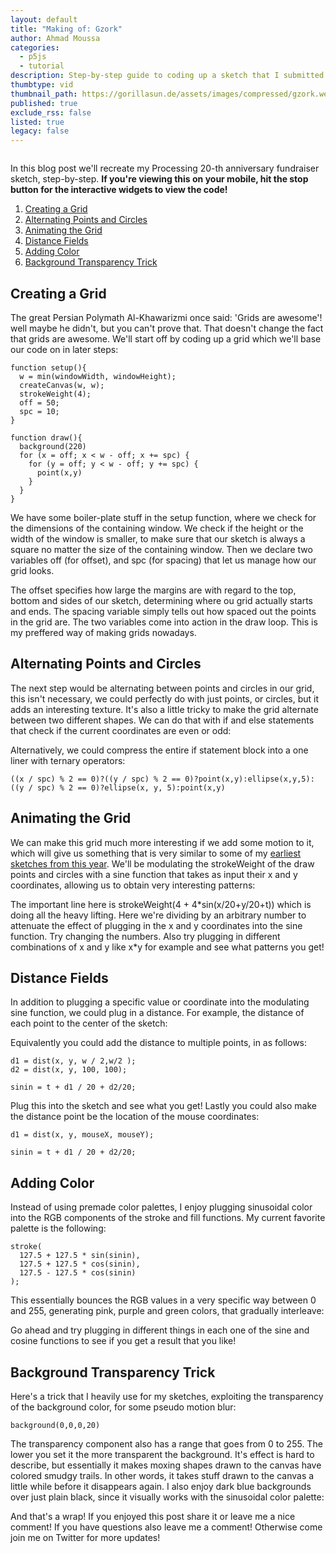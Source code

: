 ```yaml
---
layout: default
title: "Making of: Gzork"
author: Ahmad Moussa
categories:
  - p5js
  - tutorial
description: Step-by-step guide to coding up a sketch that I submitted for processing's 20-th anniversary fundraiser. "Gzork"
thumbtype: vid
thumbnail_path: https://gorillasun.de/assets/images/compressed/gzork.webm
published: true
exclude_rss: false
listed: true
legacy: false
---
```

<span class="image fit"><img src="https://gorillasun.de/assets/images/2021-21-12-Making-of-Gzork/Gzork2.gif" alt="" /></span>


In this blog post we'll recreate my Processing 20-th anniversary fundraiser sketch, step-by-step.
<strong>If you're viewing this on your mobile, hit the stop button for the interactive widgets to view the code!</strong>

1. <a href='#grid'>Creating a Grid</a>
2. <a href='#alternate'>Alternating Points and Circles</a>
3. <a href='#animate'>Animating the Grid</a>
4. <a href='#distance'>Distance Fields</a>
5. <a href='#color'>Adding Color</a>
6. <a href='#transparency'>Background Transparency Trick</a>


<h2><a name='grid'></a>Creating a Grid</h2>

The great Persian Polymath Al-Khawarizmi once said: 'Grids are awesome'! well maybe he didn't, but you can't prove that. That doesn't change the fact that grids are awesome. We'll start off by coding up a grid which we'll base our code on in later steps:
  
<pre><code>function setup(){
  w = min(windowWidth, windowHeight);
  createCanvas(w, w);
  strokeWeight(4);
  off = 50;
  spc = 10;
}

function draw(){
  background(220)
  for (x = off; x < w - off; x += spc) {
    for (y = off; y < w - off; y += spc) {
      point(x,y)
    }
  }
}
</code></pre>

We have some boiler-plate stuff in the setup function, where we check for the dimensions of the containing window. We check if the height or the width of the window is smaller, to make sure that our sketch is always a square no matter the size of the containing window. Then we declare two variables off (for offset), and spc (for spacing) that let us manage how our grid looks. 

The offset specifies how large the margins are with regard to the top, bottom and sides of our sketch, determining where ou grid actually starts and ends. The spacing variable simply tells out how spaced out the points in the grid are. The two variables come into action in the draw loop. This is my preffered way of making grids nowadays.

<h2><a name='alternate'></a>Alternating Points and Circles</h2>

The next step would be alternating between points and circles in our grid, this isn't necessary, we could perfectly do with just points, or circles, but it adds an interesting texture. It's also a little tricky to make the grid alternate between two different shapes. We can do that with if and else statements that check if the current coordinates are even or odd:
  
<script src="//toolness.github.io/p5.js-widget/p5-widget.js"></script>
<script type="text/p5" data-p5-version="1.2.0" data-autoplay data-preview-width="350" data-height="400">
function setup() {
  w = min(windowWidth, windowHeight);
  createCanvas(w, w);
  strokeWeight(4);

  off = 50;
  spc = 10;

  noFill();
}

function draw() {
  background(220);

  for (x = off; x < w - off; x += spc) {
    for (y = off; y < w - off; y += spc) {

      if ((x / spc) % 2 == 0) {
        if ((y / spc) % 2 == 0) {
          point(x, y);
        } else {
          ellipse(x, y, 5);
        }
      } else {
        if ((y / spc) % 2 == 0) {
          ellipse(x, y, 5);
        } else {
          point(x, y);
        }
      }
    }
  }
}
</script>
<p></p>

Alternatively, we could compress the entire if statement block into a one liner with ternary operators:
<pre><code>((x / spc) % 2 == 0)?((y / spc) % 2 == 0)?point(x,y):ellipse(x,y,5):((y / spc) % 2 == 0)?ellipse(x, y, 5):point(x,y)
</code></pre>

<h2><a name='animate'></a>Animating the Grid</h2>
We can make this grid much more interesting if we add some motion to it, which will give us something that is very similar to some of my <a href='https://gorillasun.de/blog/Sketch-from-Scratch-1-Colorful-checkerboard-in-P5JS'>earliest sketches from this year</a>. We'll be modulating the strokeWeight of the draw points and circles with a sine function that takes as input their x and y coordinates, allowing us to obtain very interesting patterns:

<script src="//toolness.github.io/p5.js-widget/p5-widget.js"></script>
<script type="text/p5" data-p5-version="1.2.0" data-autoplay data-preview-width="350" data-height="400">
function setup() {
  w = min(windowWidth, windowHeight);
  createCanvas(w, w);
  strokeWeight(4);

  off = 50;
  spc = 10;

  noFill();
  frameRate(50)
}

function draw() {
  background(220);

  t = frameCount/20

  for (x = off; x < w - off; x += spc) {
    for (y = off; y < w - off; y += spc) {

      strokeWeight(4 + 4*sin(x/20+y/20+t))
      if ((x / spc) % 2 == 0) {
        if ((y / spc) % 2 == 0) {
          point(x, y);
        } else {
          ellipse(x, y, 5);
        }
      } else {
        if ((y / spc) % 2 == 0) {
          ellipse(x, y, 5);
        } else {
          point(x, y);
        }
      }
    }
  }
}
</script>
<p></p>

The important line here is strokeWeight(4 + 4&#42;sin(x/20+y/20+t)) which is doing all the heavy lifting. Here we're dividing by an arbitrary number to attenuate the effect of plugging in the x and y coordinates into the sine function. Try changing the numbers. Also try plugging in different combinations of x and y like x&#42;y for example and see what patterns you get!

<h2><a name='distance'></a>Distance Fields</h2>
In addition to plugging a specific value or coordinate into the modulating sine function, we could plug in a distance. For example, the distance of each point to the center of the sketch:

<script src="//toolness.github.io/p5.js-widget/p5-widget.js"></script>
<script type="text/p5" data-p5-version="1.2.0" data-autoplay data-preview-width="350" data-height="400">
  function setup() {
  w = min(windowWidth, windowHeight);
  createCanvas(w, w);
  strokeWeight(4);

  off = 50;
  spc = 10;

  noFill();
  frameRate(50)
}

function draw() {
  background(220);
  t = frameCount / 20;

  for (x = off; x < w - off; x += spc) {
    for (y = off; y < w - off; y += spc) {
      d = dist(x, y, w / 2,w/2 );

      sinin = t + d / 20;
  
      strokeWeight(5 + 5 * sin(sinin));
      
      ((x / spc) % 2 == 0)?((y / spc) % 2 == 0)?point(x,y):ellipse(x,y,5):((y / spc) % 2 == 0)?ellipse(x, y, 5):point(x,y)
    }
  }
}
</script>
<p></p>

Equivalently you could add the distance to multiple points, in as follows:

<pre><code>d1 = dist(x, y, w / 2,w/2 );
d2 = dist(x, y, 100, 100);

sinin = t + d1 / 20 + d2/20;
</code></pre>

Plug this into the sketch and see what you get! Lastly you could also make the distance point be the location of the mouse coordinates:
<pre><code>d1 = dist(x, y, mouseX, mouseY);

sinin = t + d1 / 20 + d2/20;
</code></pre>

<h2><a name='color'></a>Adding Color</h2>
Instead of using premade color palettes, I enjoy plugging sinusoidal color into the RGB components of the stroke and fill functions. My current favorite palette is the following:

<pre><code>stroke(
  127.5 + 127.5 * sin(sinin),
  127.5 + 127.5 * cos(sinin),
  127.5 - 127.5 * cos(sinin)
);
</code></pre>

This essentially bounces the RGB values in a very specific way between 0 and 255, generating pink, purple and green colors, that gradually interleave:

<script src="//toolness.github.io/p5.js-widget/p5-widget.js"></script>
<script type="text/p5" data-p5-version="1.2.0" data-autoplay data-preview-width="350" data-height="400">
  function setup() {
  w = min(windowWidth, windowHeight);
  createCanvas(w, w);
  strokeWeight(4);

  off = 50;
  spc = 10;

  noFill();
  frameRate(50)
}

function draw() {
  background(0);
  t = frameCount / 20;

  for (x = off; x < w - off; x += spc) {
    for (y = off; y < w - off; y += spc) {
      d = dist(x, y, w / 2,w/2 );

      sinin = t + d / 20;
      
      stroke(
        127.5 + 127.5 * sin(sinin),
        127.5 + 127.5 * cos(sinin),
        127.5 - 127.5 * cos(sinin)
      );
      
      strokeWeight(5 + 5 * sin(sinin));
  
      ((x / spc) % 2 == 0)?((y / spc) % 2 == 0)?point(x,y):ellipse(x,y,5):((y / spc) % 2 == 0)?ellipse(x, y, 5):point(x,y)
    }
  }
}
</script>
<p></p>

Go ahead and try plugging in different things in each one of the sine and cosine functions to see if you get a result that you like!

<h2><a name='transparency'></a>Background Transparency Trick</h2>
Here's a trick that I heavily use for my sketches, exploiting the transparency of the background color, for some pseudo motion blur:

<pre><code>background(0,0,0,20)
</code></pre>

The transparency component also has a range that goes from 0 to 255. The lower you set it the more transparent the background. It's effect is hard to describe, but essentially it makes moxing shapes drawn to the canvas have colored smudgy trails. In other words, it takes stuff drawn to the canvas a little while before it disappears again. I also enjoy dark blue backgrounds over just plain black, since it visually works with the sinusoidal color palette:

<script src="//toolness.github.io/p5.js-widget/p5-widget.js"></script>
<script type="text/p5" data-p5-version="1.2.0" data-autoplay data-preview-width="350" data-height="400">
  function setup() {
  w = min(windowWidth, windowHeight);
  createCanvas(w, w);
  strokeWeight(4);

  off = 50;
  spc = 10;

  noFill();
  frameRate(50)
}

function draw() {
  background(0,0,100,20);
  t = frameCount / 20;

  for (x = off; x < w - off; x += spc) {
    for (y = off; y < w - off; y += spc) {
      d = dist(x, y, w / 2,w/2 );

      sinin = t + d / 20;
      
      stroke(
        127.5 + 127.5 * sin(sinin),
        127.5 + 127.5 * cos(sinin),
        127.5 - 127.5 * cos(sinin)
      );
      
      strokeWeight(5 + 5 * sin(sinin));
  
      ((x / spc) % 2 == 0)?((y / spc) % 2 == 0)?point(x,y):ellipse(x,y,5):((y / spc) % 2 == 0)?ellipse(x, y, 5):point(x,y)
    }
  }
}
</script>
<p></p>
And that's a wrap! If you enjoyed this post share it or leave me a nice comment! If you have questions also leave me a comment! Otherwise come join me on Twitter for more updates!
